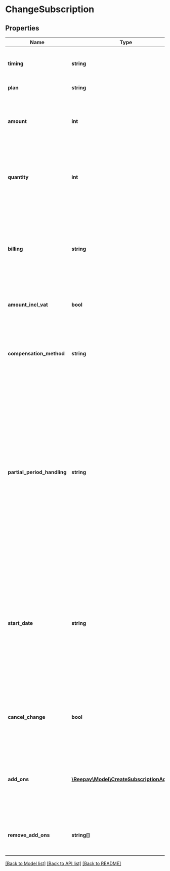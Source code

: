 # ChangeSubscription

## Properties
Name | Type | Description | Notes
------------ | ------------- | ------------- | -------------
**timing** | **string** | When to perform the subscription change. Either `immediate` or `renewal`. |
**plan** | **string** | The handle of the plan to change to | [optional]
**amount** | **int** | Optional custom per quantity plan price. If provided the plan price billed for each billing period will be overridden by this price. | [optional]
**quantity** | **int** | Optional quantity of the plan product for this subscription. If not provided the default is the default plan quantity defined for the plan. | [optional]
**billing** | **string** | In the case of immediate change and change not affecting billing period, how to bill for the remaining partial period. Either `prorated`, `full`, `zero_amount` or `none`. The default is `prorated`. | [optional]
**amount_incl_vat** | **bool** | Whether the optional amount is including VAT. Defaults to true. | [optional]
**compensation_method** | **string** | In the case of immediate change, optional method for compensation of partial period, either `full_refund`, `prorated_refund` or `none`. Default is prorated_refund | [optional]
**partial_period_handling** | **string** | Optional argument to override plan setting on how to handle a potential initial partial billing period for fixed day scheduling. The options are to bill for a full period, bill prorated for the partial period, bill a zero amount, or not to consider the period before first fixed day a billing period. The default is to bill prorated. Options: `bill_full`, `bill_prorated`, `bill_zero_amount`, `no_bill`. | [optional]
**start_date** | **string** | If the subscription change results in a new period due to change to a plan with different scheduling, an optional date and time from which the subscription is eligible to schedule first invoice can be given. See subscription create and subscription reactivate argument `start_date`. | [optional]
**cancel_change** | **bool** | If there are pending changes at renewal for the subscription they can be cancelled using this argument and timing&#x3D;renewal | [optional]
**add_ons** | [**\Reepay\Model\CreateSubscriptionAddOn[]**](CreateSubscriptionAddOn.md) | Add-ons to attach to subscription. The same add-on can only be attached to subscription once unless unique handles are supplied for the subscription add-on. | [optional]
**remove_add_ons** | **string[]** | Subscription add-ons to remove from subscription by subscription add-on handle | [optional]

[[Back to Model list]](../../README.md#documentation-for-models) [[Back to API list]](../../README.md#documentation-for-api-endpoints) [[Back to README]](../../README.md)


